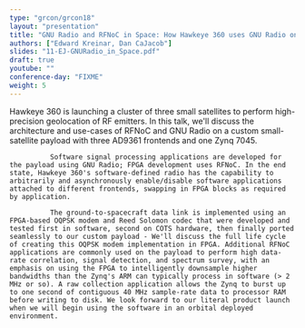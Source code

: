 ```yaml
---
type: "grcon/grcon18"
layout: "presentation"
title: "GNU Radio and RFNoC in Space: How Hawkeye 360 uses GNU Radio on Small-Satellites"
authors: ["Edward Kreinar, Dan CaJacob"]
slides: "11-EJ-GNURadio_in_Space.pdf"
draft: true
youtube: ""
conference-day: "FIXME"
weight: 5
---
```

Hawkeye 360 is launching a cluster of three small satellites to perform high-precision geolocation of RF emitters. In this talk, we'll discuss the architecture and use-cases of RFNoC and GNU Radio on a custom small-satellite payload with three AD9361 frontends and one Zynq 7045.

              Software signal processing applications are developed for the payload using GNU Radio; FPGA development uses RFNoC. In the end state, Hawkeye 360's software-defined radio has the capability to arbitrarily and asynchronously enable/disable software applications attached to different frontends, swapping in FPGA blocks as required by application.

              The ground-to-spacecraft data link is implemented using an FPGA-based OQPSK modem and Reed Solomon codec that were developed and tested first in software, second on COTS hardware, then finally ported seamlessly to our custom payload - We'll discuss the full life cycle of creating this OQPSK modem implementation in FPGA. Additional RFNoC applications are commonly used on the payload to perform high data-rate correlation, signal detection, and spectrum survey, with an emphasis on using the FPGA to intelligently downsample higher bandwidths than the Zynq's ARM can typically process in software (> 2 MHz or so). A raw collection application allows the Zynq to burst up to one second of contiguous 40 MHz sample-rate data to processor RAM before writing to disk. We look forward to our literal product launch when we will begin using the software in an orbital deployed environment.
